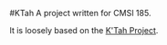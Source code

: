 #KTah
A project written for CMSI 185.

It is loosely based on the [K'Tah Project](https://github.com/lmucs/ktah). 
